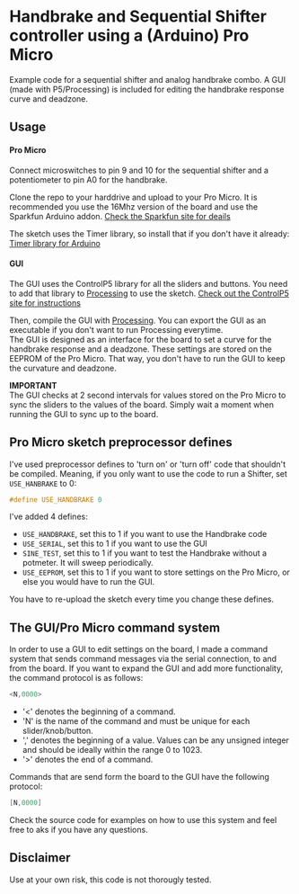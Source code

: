 # Handbrake and Sequential Shifter controller using a (Arduino) Pro Micro
Example code for a sequential shifter and analog handbrake combo. A GUI (made with P5/Processing) is included for editing the handbrake response curve and deadzone. 

## Usage
#### Pro Micro
Connect microswitches to pin 9 and 10 for the sequential shifter and a potentiometer to pin A0 for the handbrake.   

Clone the repo to your harddrive and upload to your Pro Micro. It is recommended you use the 16Mhz version of the board and use the Sparkfun Arduino addon. 
[Check the Sparkfun site for deails](https://learn.sparkfun.com/tutorials/pro-micro--fio-v3-hookup-guide)   

The sketch uses the Timer library, so install that if you don't have it already:
[Timer library for Arduino](https://playground.arduino.cc/code/timer)   

#### GUI
The GUI uses the ControlP5 library for all the sliders and buttons. You need to add that library to [Processing](https://processing.org/) to use the sketch. [Check out the ControlP5 site for instructions](http://www.sojamo.de/libraries/controlP5/)   

Then, compile the GUI with [Processing](https://processing.org/). You can export the GUI as an executable if you don't want to run Processing everytime.   
The GUI is designed as an interface for the board to set a curve for the handbrake response and a deadzone. These settings are stored on the EEPROM of the Pro Micro. That way, you don't have to run the GUI to keep the curvature and deadzone.  

**IMPORTANT**  
The GUI checks at 2 second intervals for values stored on the Pro Micro to sync the sliders to the values of the board. Simply wait a moment when running the GUI to sync up to the board.   

## Pro Micro sketch preprocessor defines
I've used preprocessor defines to 'turn on' or 'turn off' code that shouldn't be compiled. Meaning, if you only want to use the code to run a Shifter, set `USE_HANBRAKE` to 0: 
```c++
#define USE_HANDBRAKE 0
```
   
I've added 4 defines:
- `USE_HANDBRAKE`, set this to 1 if you want to use the Handbrake code
- `USE_SERIAL`, set this to 1 if you want to use the GUI
- `SINE_TEST`, set this to 1 if you want to test the Handbrake without a potmeter. It will sweep periodically.
- `USE_EEPROM`, set this to 1 if you want to store settings on the Pro Micro, or else you would have to run the GUI.
   
You have to re-upload the sketch every time you change these defines.

## The GUI/Pro Micro command system
In order to use a GUI to edit settings on the board, I made a command system that sends command messages via the serial connection, to and from the board. If you want to expand the GUI and add more functionality, the command protocol is as follows:
```c++
<N,0000>
```
- '<' denotes the beginning of a command.  
- 'N' is the name of the command and must be unique for each slider/knob/button.  
- ',' denotes the beginning of a value. Values can be any unsigned integer and should be ideally within the range 0 to 1023.  
- '>' denotes the end of a command.   

Commands that are send form the board to the GUI have the following protocol:
```c++
[N,0000]
```
Check the source code for examples on how to use this system and feel free to aks if you have any questions.   

## Disclaimer
Use at your own risk, this code is not thorougly tested.

